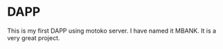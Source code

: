 # DAPP
This is my first DAPP using motoko server. I have named it MBANK. It is a very great project.
